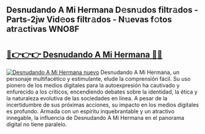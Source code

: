 ## Desnudando A Mi Hermana D𝚎sn𝚞dos filtr𝚊dos - Parts-2jw Vid𝚎os filtr𝚊dos - N𝚞evas f𝚘tos atr𝚊ctivas WNO8F

# <h2><a href="http://mb2pqna.tromn.icu/?c=Desnudando+A+Mi+Hermana">🔗👉👉👉 Desnudando A Mi Hermana 🔗🔗</a></h2>

[![Desnudando A Mi Hermana nuevo](https://i.imgur.com/pEAQMta.gif)](http://mb2pqna.tromn.icu/?c=Desnudando+A+Mi+Hermana)
Desnudando A Mi Hermana, un personaje multifacético y estimulante, elude la comprensión fácil. Su uso pionero de los medios digitales para la autoexpresión ha cautivado y enfurecido a los críticos, encendiendo debates sobre la identidad, la ética y la naturaleza evolutiva de las sociedades en línea. A pesar de la incertidumbre de sus próximas acciones, su impacto en los medios digitales es profundo. Armada con un espíritu inquebrantable y un atractivo innegable, la influencia de Desnudando A Mi Hermana en el panorama digital no tiene paralelo.

